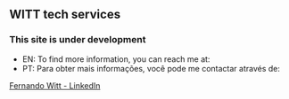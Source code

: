 ## WITT tech services

### This site is under development

* EN: To find more information, you can reach me at:
* PT: Para obter mais informações, você pode me contactar através de:

[Fernando Witt - LinkedIn](https://www.linkedin.com/in/fernando-witt-6499961a/)
